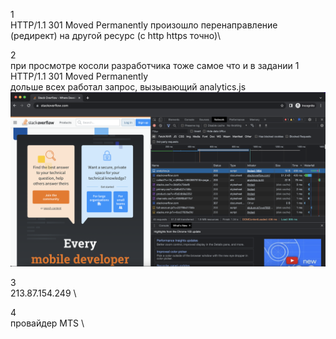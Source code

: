 1 \
HTTP/1.1 301 Moved Permanently
произошло перенаправление (редирект) на другой ресурс (с http https точно)\

2 \
при просмотре косоли разработчика тоже самое что и в задании 1 \
HTTP/1.1 301 Moved Permanently \
дольше всех работал запрос, вызывающий analytics.js \
![webload](img/webload.png)

3 \
213.87.154.249 \

4 \
провайдер MTS \




